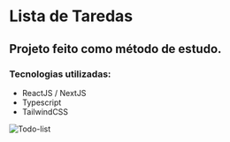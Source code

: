 # Lista de Taredas
## Projeto feito como método de estudo.

### Tecnologias utilizadas:
- ReactJS / NextJS
- Typescript
- TailwindCSS

![Todo-list](https://github.com/diegofmsantos/Todo-List/assets/105954958/9abfc67f-49a2-4945-998b-c6539ecbe763)
